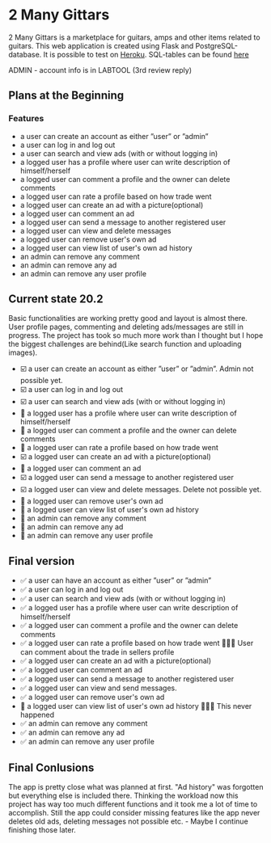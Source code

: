 # 2 Many Gittars

2 Many Gittars is a marketplace for guitars, amps and other items related to guitars. This web application is created using Flask and PostgreSQL-database. It is possible to test on [Heroku](https://tsoha-2manygittars.herokuapp.com). SQL-tables can be found [here](https://github.com/sampsaoinonen/tsoha-martketplace/blob/main/SQL/schema.sql)

ADMIN - account info is in LABTOOL (3rd review reply)


## Plans at the Beginning

### Features
- a user can create an account as either ”user” or ”admin”
- a user can log in and log out
- a user can search and view ads (with or without logging in)
- a logged user has a profile where user can write description of himself/herself
- a logged user can comment a profile and the owner can delete comments
- a logged user can rate a profile based on how trade went
- a logged user can create an ad with a picture(optional)
- a logged user can comment an ad
- a logged user can send a message to another registered user
- a logged user can view and delete messages
- a logged user can remove user's own ad
- a logged user can view list of user's own ad history
- an admin can remove any comment
- an admin can remove any ad
- an admin can remove any user profile

## Current state 20.2

Basic functionalities are working pretty good and layout is almost there. User profile pages, commenting and deleting ads/messages are still in progress. The project has took so much more work than I thought but I hope the biggest challenges are behind(Like search function and uploading images).

- :ballot_box_with_check: a user can create an account as either ”user” or ”admin”. Admin not possible yet.
- :ballot_box_with_check: a user can log in and log out
- :ballot_box_with_check: a user can search and view ads (with or without logging in)
- :black_square_button: a logged user has a profile where user can write description of himself/herself
- :black_square_button: a logged user can comment a profile and the owner can delete comments
- :black_square_button: a logged user can rate a profile based on how trade went
- :ballot_box_with_check: a logged user can create an ad with a picture(optional)
- :black_square_button: a logged user can comment an ad
- :ballot_box_with_check: a logged user can send a message to another registered user
- :ballot_box_with_check: a logged user can view and delete messages. Delete not possible yet.
- :black_square_button: a logged user can remove user's own ad
- :black_square_button: a logged user can view list of user's own ad history
- :black_square_button: an admin can remove any comment
- :black_square_button: an admin can remove any ad
- :black_square_button: an admin can remove any user profile

## Final version

- :white_check_mark: a user can have an account as either ”user” or ”admin”
- :white_check_mark: a user can log in and log out
- :white_check_mark: a user can search and view ads (with or without logging in)
- :white_check_mark: a logged user has a profile where user can write description of himself/herself
- :white_check_mark: a logged user can comment a profile and the owner can delete comments
- :white_check_mark: a logged user can rate a profile based on how trade went  :guitar::guitar::guitar: User can comment about the trade in sellers profile
- :white_check_mark: a logged user can create an ad with a picture(optional)
- :white_check_mark: a logged user can comment an ad
- :white_check_mark: a logged user can send a message to another registered user
- :white_check_mark: a logged user can view and send messages.
- :white_check_mark: a logged user can remove user's own ad
- :black_square_button: a logged user can view list of user's own ad history   :guitar::guitar::guitar: This never happened 
- :white_check_mark: an admin can remove any comment
- :white_check_mark: an admin can remove any ad
- :white_check_mark: an admin can remove any user profile

## Final Conlusions

The app is pretty close what was planned at first. "Ad history" was forgotten but everything else is included there. Thinking the workload now this project has way too much different functions and it took me a lot of time to accomplish. Still the app could consider missing features like the app never deletes old ads, deleting messages not possible etc. - Maybe I continue finishing those later.